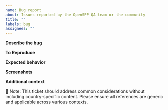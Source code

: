 ```yaml
---
name: Bug report
about: Issues reported by the OpenSPP QA team or the community
title: ""
labels: bug
assignees: ""
---
```


**Describe the bug**

**To Reproduce**

**Expected behavior**

**Screenshots**

**Additional context**

🔔 Note: This ticket should address common considerations without including country-specific content. Please ensure all references are generic and applicable across various contexts.

